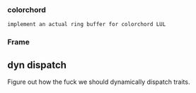 ### colorchord

    implement an actual ring buffer for colorchord LUL

### Frame


## dyn dispatch

Figure out how the fuck we should dynamically dispatch traits.